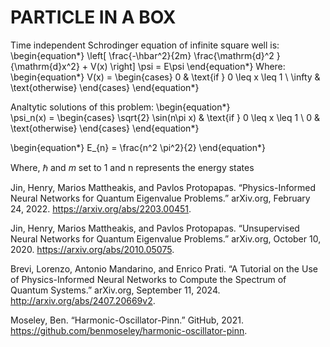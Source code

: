 # PARTICLE IN A BOX

Time independent Schrodinger equation of infinite square well is:
\begin{equation*}
\left[ \frac{-\hbar^2}{2m} \frac{\mathrm{d}^2 }{\mathrm{d}x^2} + V(x) \right] \psi = E\psi
\end{equation*}
Where:
\begin{equation*}
V(x) = \begin{cases} 
0 & \text{if } 0 \leq x \leq 1 \\
\infty & \text{otherwise}
\end{cases}
\end{equation*}

Analtytic solutions of this problem:
\begin{equation*}    
\psi_n(x) = \begin{cases} 
\sqrt{2} \sin(n\pi x) & \text{if } 0 \leq x \leq 1 \\
0 & \text{otherwise}
\end{cases}
\end{equation*}

\begin{equation*} 
    E_{n} = \frac{n^2 \pi^2}{2} 
\end{equation*}

Where, $\hbar$ and $m$ set to 1 and n represents the energy states

Jin, Henry, Marios Mattheakis, and Pavlos Protopapas. “Physics-Informed Neural Networks for Quantum Eigenvalue Problems.” arXiv.org, February 24, 2022. https://arxiv.org/abs/2203.00451. 

Jin, Henry, Marios Mattheakis, and Pavlos Protopapas. “Unsupervised Neural Networks for Quantum Eigenvalue Problems.” arXiv.org, October 10, 2020. https://arxiv.org/abs/2010.05075. 

Brevi, Lorenzo, Antonio Mandarino, and Enrico Prati. “A Tutorial on the Use of Physics-Informed Neural Networks to Compute the Spectrum of Quantum Systems.” arXiv.org, September 11, 2024. http://arxiv.org/abs/2407.20669v2. 

Moseley, Ben. “Harmonic-Oscillator-Pinn.” GitHub, 2021. https://github.com/benmoseley/harmonic-oscillator-pinn.
